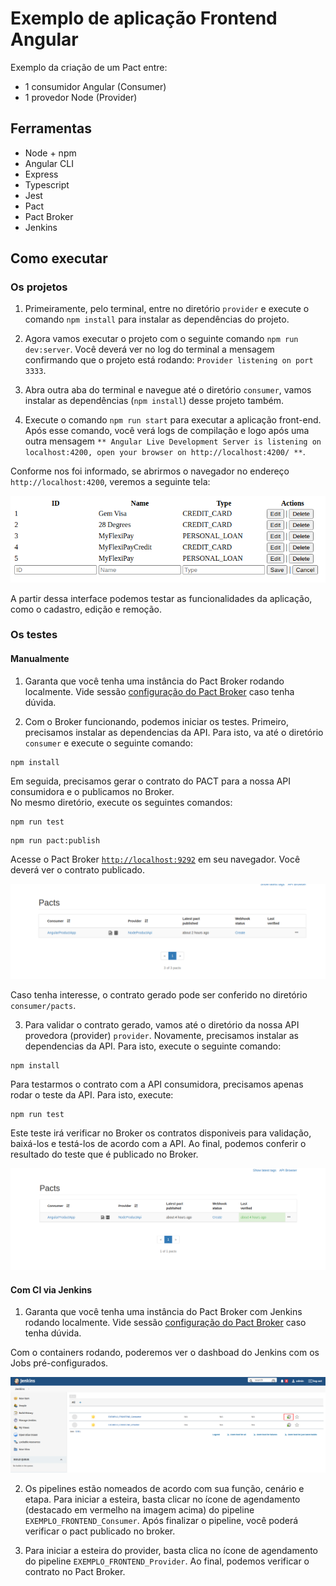 # Exemplo de aplicação Frontend Angular

Exemplo da criação de um Pact entre:

- 1 consumidor Angular (Consumer)
- 1 provedor Node (Provider)

## Ferramentas

- Node + npm
- Angular CLI
- Express
- Typescript
- Jest
- Pact
- Pact Broker
- Jenkins

## Como executar

### Os projetos

1. Primeiramente, pelo terminal, entre no diretório `provider` e execute o comando `npm install` para instalar as dependências do projeto.

2. Agora vamos executar o projeto com o seguinte comando `npm run dev:server`. Você deverá ver no log do terminal a mensagem confirmando que o projeto está rodando: `Provider listening on port 3333`.

3. Abra outra aba do terminal e navegue até o diretório `consumer`, vamos instalar as dependências (`npm install`) desse projeto também.

4. Execute o comando `npm run start` para executar a aplicação front-end. Após esse comando, você verá logs de compilação e logo após uma outra mensagem `** Angular Live Development Server is listening on localhost:4200, open your browser on http://localhost:4200/ **`.

Conforme nos foi informado, se abrirmos o navegador no endereço `http://localhost:4200`, veremos a seguinte tela:

<img src="../../imgs/frontend-image.png" alt="front-end interface"/>

A partir dessa interface podemos testar as funcionalidades da aplicação, como o cadastro, edição e remoção.

### Os testes

#### Manualmente

1. Garanta que você tenha uma instância do Pact Broker rodando localmente.
   Vide sessão [configuração do Pact Broker](../../../README.md#config-broker) caso tenha dúvida.

2. Com o Broker funcionando, podemos iniciar os testes.
   Primeiro, precisamos instalar as dependencias da API. Para isto, va até o diretório `consumer` e execute o seguinte comando:

```shell
npm install
```

Em seguida, precisamos gerar o contrato do PACT para a nossa API consumidora e o publicamos no Broker. <br>
No mesmo diretório, execute os seguintes comandos:

```shell
npm run test
```

```shell
npm run pact:publish
```

Acesse o Pact Broker [`http://localhost:9292`](http://localhost:9292) em seu navegador. Você deverá ver o contrato publicado.

<img src="../../imgs/frontend-consumer-published.png" alt="new pact contract"/>

Caso tenha interesse, o contrato gerado pode ser conferido no diretório `consumer/pacts`.

3. Para validar o contrato gerado, vamos até o diretório da nossa API provedora (provider) `provider`.
   Novamente, precisamos instalar as dependencias da API. Para isto, execute o seguinte comando:

```shell
npm install
```

Para testarmos o contrato com a API consumidora, precisamos apenas rodar o teste da API.
Para isto, execute:

```shell
npm run test
```

Este teste irá verificar no Broker os contratos disponiveis para validação, baixá-los e testá-los de acordo com a API.
Ao final, podemos conferir o resultado do teste que é publicado no Broker.

![pact contract](../../imgs/pact-verified.png)

#### Com CI via Jenkins

1. Garanta que você tenha uma instância do Pact Broker com Jenkins rodando localmente.
   Vide sessão [configuração do Pact Broker](../../../README.md#config-broker) caso tenha dúvida.

Com o containers rodando, poderemos ver o dashboad do Jenkins com os Jobs pré-configurados.

![Jenkins Dashboard](../../imgs/jenkins_frontend.png)

2. Os pipelines estão nomeados de acordo com sua função, cenário e etapa.
   Para iniciar a esteira, basta clicar no ícone de agendamento (destacado em vermelho na imagem acima) do pipeline `EXEMPLO_FRONTEND_Consumer`.
   Após finalizar o pipeline, você poderá verificar o pact publicado no broker.

3. Para iniciar a esteira do provider, basta clica no ícone de agendamento do pipeline `EXEMPLO_FRONTEND_Provider`.
   Ao final, podemos verificar o contrato no Pact Broker.
